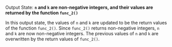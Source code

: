 Output State: **`n` and `k` are non-negative integers, and their values are returned by the function `func_2()`**

In this output state, the values of `n` and `k` are updated to be the return values of the function `func_2()`. Since `func_2()` returns non-negative integers, `n` and `k` are now non-negative integers. The previous values of `n` and `k` are overwritten by the return values of `func_2()`.